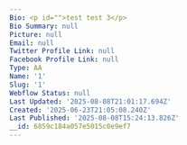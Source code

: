```yaml
---
Bio: <p id="">test test 3</p>
Bio Summary: null
Picture: null
Email: null
Twitter Profile Link: null
Facebook Profile Link: null
Type: AA
Name: '1'
Slug: '1'
Webflow Status: null
Last Updated: '2025-08-08T21:01:17.694Z'
Created: '2025-06-23T21:05:08.240Z'
Last Published: '2025-08-08T15:24:13.826Z'
__id: 6859c184a057e5015c0e9ef7
---
```


